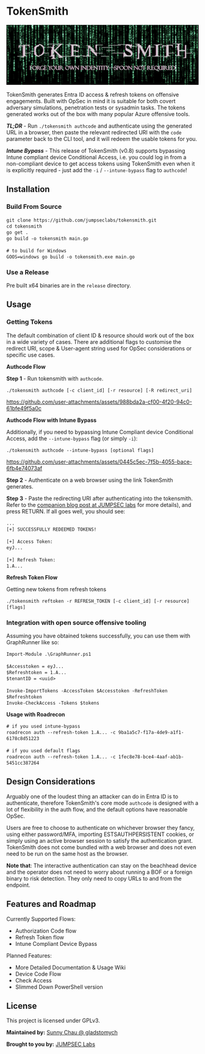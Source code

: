# TokenSmith

![Banner of TokenSmith](media/tokensmith_banner.png)

TokenSmith generates Entra ID access & refresh tokens on offensive engagements. Built with OpSec in mind it is suitable for both covert adversary simulations, penetration tests or sysadmin tasks. The tokens generated works out of the box with many popular Azure offensive tools.

***TL;DR*** - Run `./tokensmith authcode` and authenticate using the generated URL in a browser, then paste the relevant redirected URI with the `code` parameter back to the CLI tool, and it will redeem the usable tokens for you.

***Intune Bypass*** - This release of TokenSmith (v0.8) supports bypassing  Intune compliant device Conditional Access, i.e. you could log in from a non-compliant device to get access tokens using TokenSmith even when it is explicitly required - just add the `-i` / `--intune-bypass` flag to `authcode`!


## Installation

### Build From Source

```
git clone https://github.com/jumpseclabs/tokensmith.git
cd tokensmith
go get .
go build -o tokensmith main.go

# to build for Windows
GOOS=windows go build -o tokensmith.exe main.go
```
    
### Use a Release

Pre built x64 binaries are in the `release` directory.

## Usage

### Getting Tokens

The default combination of client ID & resource should work out of the box in a wide variety of cases. There are additional flags to customise the redirect URI, scope & User-agent string used for OpSec considerations or specific use cases.

**Authcode Flow**

**Step 1** - Run tokensmith with `authcode`.

```
./tokensmith authcode [-c client_id] [-r resource] [-R redirect_uri]
```

https://github.com/user-attachments/assets/988bda2a-cf00-4f20-94c0-61bfe49f5a0c

**Authcode Flow with Intune Bypass**

Additionally, if you need to bypassing Intune Compliant device Conditional Access, add the `--intune-bypass` flag (or simply `-i`):

```
./tokensmith authcode --intune-bypass [optional flags]
```

https://github.com/user-attachments/assets/0445c5ec-7f5b-4055-bace-6fb4e74073af
 
**Step 2** - Authenticate on a web browser using the link TokenSmith generates.

**Step 3** - Paste the redirecting URI after authenticating into the tokensmith. Refer to the [companion blog post at JUMPSEC labs](https://labs.jumpsec.com/?p=20523) for more details), and press RETURN. If all goes well, you should see:

```
...
[+] SUCCESSFULLY REDEEMED TOKENS!

[+] Access Token:
eyJ...

[+] Refresh Token:
1.A...
```

**Refresh Token Flow**

Getting new tokens from refresh tokens

```
./tokensmith reftoken -r REFRESH_TOKEN [-c client_id] [-r resource] [flags]
```

### Integration with open source offensive tooling

Assuming you have obtained tokens successfully, you can use them with GraphRunner like so:

``` 
Import-Module .\GraphRunner.ps1

$Accesstoken = eyJ...
$Refreshtoken = 1.A...
$tenantID = <uuid>

Invoke-ImportTokens -AccessToken $Accesstoken -RefreshToken $Refreshtoken
Invoke-CheckAccess -Tokens $tokens
```

**Usage with Roadrecon**
```
# if you used intune-bypass
roadrecon auth --refresh-token 1.A... -c 9ba1a5c7-f17a-4de9-a1f1-6178c8d51223

# if you used default flags
roadrecon auth --refresh-token 1.A... -c 1fec8e78-bce4-4aaf-ab1b-5451cc387264
```

## Design Considerations
Arguably one of the loudest thing an attacker can do in Entra ID is to authenticate, therefore TokenSmith's core mode `authcode` is designed with a lot of flexibility in the auth flow, and the default options have reasonable OpSec.

Users are free to choose to authenticate on whichever browser they fancy, using either password/MFA, importing ESTSAUTHPERSISTENT cookies, or simply using an active browser session to satisfy the authentication grant. TokenSmith does not come bundled with a web browser and does not even need to be run on the same host as the browser.

**Note that**: The interactive authentication can stay on the beachhead device and the operator does not need to worry about running a BOF or a foreign binary to risk detection. They only need to copy URLs to and from the endpoint.

 
## Features and Roadmap
Currently Supported Flows:

* Authorization Code flow
* Refresh Token flow
* Intune Compliant Device Bypass

Planned Features:

* More Detailed Documentation & Usage Wiki
* Device Code Flow
* Check Access
* Slimmed Down PowerShell version


## License
This project is licensed under GPLv3.

**Maintained by:** [Sunny Chau @ gladstomych](https://github.com/gladstomych)

**Brought to you by:** [JUMPSEC Labs](https://labs.jumpsec.com/)
